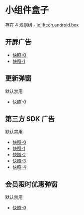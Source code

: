 # 小组件盒子

存在 4 规则组 - [io.iftech.android.box](/src/apps/io.iftech.android.box.ts)

## 开屏广告

- [快照-0](https://i.gkd.li/import/12706213)
- [快照-1](https://i.gkd.li/import/12706219)

## 更新弹窗

默认禁用

- [快照-0](https://i.gkd.li/import/12706195)

## 第三方 SDK 广告

默认禁用

- [快照-0](https://i.gkd.li/import/12706209)
- [快照-1](https://i.gkd.li/import/12706209)
- [快照-2](https://i.gkd.li/import/12706228)
- [快照-3](https://i.gkd.li/import/12706236)
- [快照-4](https://i.gkd.li/import/12706240)

## 会员限时优惠弹窗

默认禁用

- [快照-0](https://i.gkd.li/import/12706226)
